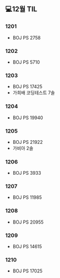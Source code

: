 ## 💻12월 TIL

### 1201
* BOJ PS 2758

### 1202
* BOJ PS 5710

### 1203
* BOJ PS 17425
* 가희배 코딩테스트 7솔

### 1204
* BOJ PS 19940

### 1205
* BOJ PS 21922
* 가비아 2솔

### 1206
* BOJ PS 3933

### 1207
* BOJ PS 11985

### 1208
* BOJ PS 20955

### 1209
* BOJ PS 14615

### 1210
* BOJ PS 17025